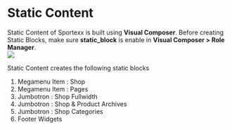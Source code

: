 # Static Content

Static Content of Sportexx is built using **Visual Composer**. Before creating Static Blocks, make sure **static_block** is enable in **Visual Composer > Role Manager**.
<br/>![](http://transvelo.github.io/docs/sportexx/images/vc-settings.png)

Static Content creates the following static blocks

1. Megamenu Item : Shop
2. Megamenu Item : Pages
3. Jumbotron : Shop Fullwidth
4. Jumbotron : Shop & Product Archives
5. Jumbotron : Shop Categories
6. Footer Widgets
